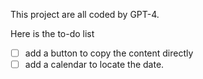 This project are all coded by GPT-4. 

Here is the to-do list
- [ ] add a button to copy the content directly
- [ ] add a calendar to locate the date.

